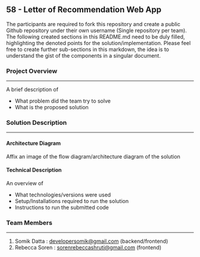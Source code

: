 ## 58 - Letter of Recommendation Web App

The participants are required to fork this repository and create a public Github repository under their own username (Single repository per team). The following created sections in this README.md need to be duly filled, highlighting the denoted points for the solution/implementation. Please feel free to create further sub-sections in this markdown, the idea is to understand the gist of the components in a singular document.

### Project Overview

---

A brief description of

- What problem did the team try to solve
- What is the proposed solution

### Solution Description

---

#### Architecture Diagram

Affix an image of the flow diagram/architecture diagram of the solution

#### Technical Description

An overview of

- What technologies/versions were used
- Setup/Installations required to run the solution
- Instructions to run the submitted code

### Team Members

---

1. Somik Datta : developersomik@gmail.com (backend/frontend)
2. Rebecca Soren : sorenrebeccashruti@gmail.com (frontend)
